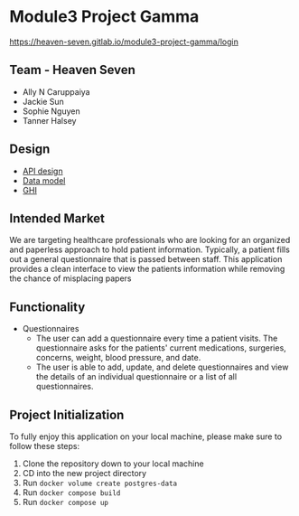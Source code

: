 # Module3 Project Gamma

https://heaven-seven.gitlab.io/module3-project-gamma/login

## Team - Heaven Seven

* Ally N Caruppaiya
* Jackie Sun
* Sophie Nguyen
* Tanner Halsey

## Design

- [API design](docs/apis.md)
- [Data model](docs/data-model.md)
- [GHI](docs/ghi.md)

## Intended Market
We are targeting healthcare professionals who are looking for an organized and paperless approach to hold patient information.
Typically, a patient fills out a general questionnaire that is passed between staff. This application provides a clean interface to view the patients information while removing the chance of misplacing papers

## Functionality
* Questionnaires
  * The user can add a questionnaire every time a patient visits. The questionnaire asks for the patients' current medications, surgeries, concerns, weight, blood pressure, and date.
  * The user is able to add, update, and delete questionnaires and view the details of an individual questionnaire or a list of all questionnaires.


## Project Initialization
To fully enjoy this application on your local machine, please make sure to follow these steps:
1. Clone the repository down to your local machine
2. CD into the new project directory
3. Run `docker volume create postgres-data`
4. Run `docker compose build`
5. Run `docker compose up`

